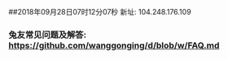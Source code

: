##2018年09月28日07时12分07秒 新址: 104.248.176.109
### 兔友常见问题及解答: https://github.com/wanggonging/d/blob/w/FAQ.md
